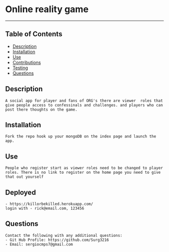 # Online reality game
---
## Table of Contents
* [Description](#description)
* [Installation](#installation)
* [Use](#use)
* [Contributions](#contributions)
* [Testing](#testing)
* [Questions](#questions)
## Description
    A social app for player and fans of ORG's there are viewer  roles that give people access to confessinals and challenges. and players who can post there thoughts on the game. 
## Installation
    Fork the repo hook up your mongoDB on the index page and launch the app.
## Use
    People who register start as viewer roles need to be changed to player roles. There is no link to register on the home page you need to give that out yourself

## Deployed
    - https://killorbekilled.herokuapp.com/
    login with - rick@email.com, 123456
    
## Questions
    Contact the following with any additional questions:
    - Git Hub Profile: https://github.com/Surg3216
    - Email: sergiocmps7@gmail.com